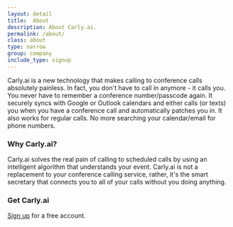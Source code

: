 ```yaml
---
layout: detail
title:  About
description: About Carly.ai.
permalink: /about/
class: about
type: narrow
group: company
include_type: signup
---
```


Carly.ai is a new technology that makes calling to conference calls absolutely painless. In fact, you don't have to call in anymore - it calls you. You never have to remember a conference number/passcode again. It securely syncs with Google or Outlook calendars and either calls (or texts) you when you have a conference call and automatically patches you in. It also works for regular calls. No more searching your calendar/email for phone numbers.

### Why Carly.ai?

Carly.ai solves the real pain of calling to scheduled calls by using an intelligent algorithm that understands your event. Carly.ai is not a replacement to your conference calling service, rather, it's the smart secretary that connects you to all of your calls without you doing anything.

### Get Carly.ai

[Sign up](https://app.carly.ai/join) for a free account.
